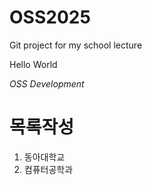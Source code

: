 # OSS2025
Git project for my school lecture

Hello World

*OSS Development*


# 목록작성
1. 동아대학교
2. 컴퓨터공학과
